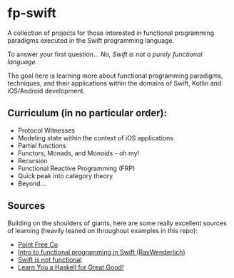 # fp-swift

A collection of projects for those interested in functional programming paradigms executed in the Swift programming language.

To answer your first question... _No, Swift is not a purely functional language._

The goal here is learning more about functional programming paradigms, techniques, and their applications within the domains of Swift, Kotlin and iOS/Android development.

## Curriculum (in no particular order):

- Protocol Witnesses
- Modeling state within the context of iOS applications
- Partial functions
- Functors, Monads, and Monoids - oh my!
- Recursion
- Functional Reactive Programming (FRP)
- Quick peak into category theory
- Beyond...

## Sources

Building on the shoulders of giants, here are some really excellent sources of learning (heavily leaned on throughout examples in this repo):

- [Point Free Co](https://www.pointfree.co/)
- [Intro to functional programming in Swift (RayWenderlich)](https://www.raywenderlich.com/9222-an-introduction-to-functional-programming-in-swift)
- [Swift is not functional](https://robnapier.net/swift-is-not-functional)
- [Learn You a Haskell for Great Good!](http://learnyouahaskell.com)
